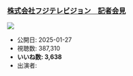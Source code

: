 ### [株式会社フジテレビジョン　記者会見](https://www.youtube.com/watch?v=KSOt_Xmsc3Y)
[![](https://img.youtube.com/vi/KSOt_Xmsc3Y/sddefault.jpg)](https://www.youtube.com/watch?v=KSOt_Xmsc3Y)
-   公開日: 2025-01-27
-   視聴数: 387,310
-   **いいね数: 3,638**
-   出演者: 
